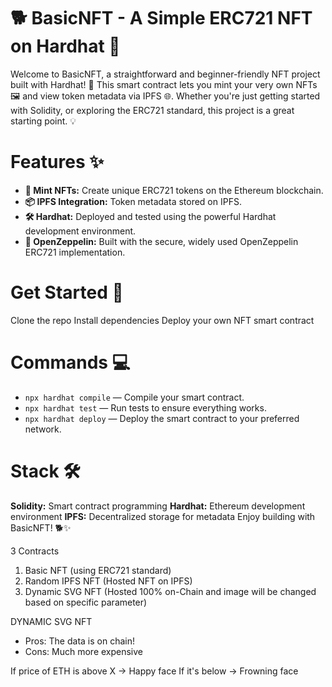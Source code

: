 # 🐕 BasicNFT - A Simple ERC721 NFT on Hardhat 🎉
Welcome to BasicNFT, a straightforward and beginner-friendly NFT project built with Hardhat! 🚀 This smart contract lets you mint your very own NFTs 🖼️ and view token metadata via IPFS 🌐. Whether you're just getting started with Solidity, or exploring the ERC721 standard, this project is a great starting point. 💡

# Features ✨
- **🎨 Mint NFTs:** Create unique ERC721 tokens on the Ethereum blockchain.
- **📦 IPFS Integration:** Token metadata stored on IPFS.
- **🛠️ Hardhat:** Deployed and tested using the powerful Hardhat development environment.
- **🔗 OpenZeppelin:** Built with the secure, widely used OpenZeppelin ERC721 implementation.
# Get Started 🚀
Clone the repo
Install dependencies
Deploy your own NFT smart contract
# Commands 💻
- ```npx hardhat compile``` — Compile your smart contract.
- ```npx hardhat test``` — Run tests to ensure everything works.
- ```npx hardhat deploy``` — Deploy the smart contract to your preferred network.
# Stack 🛠️
**Solidity:** Smart contract programming
**Hardhat:** Ethereum development environment
**IPFS:** Decentralized storage for metadata
Enjoy building with BasicNFT! 🐕✨

3 Contracts

1. Basic NFT (using ERC721 standard)
2. Random IPFS NFT (Hosted NFT on IPFS)
3. Dynamic SVG NFT (Hosted 100% on-Chain and image will be changed based on specific parameter)

DYNAMIC SVG NFT
- Pros: The data is on chain!
- Cons: Much more expensive

If price of ETH is above X -> Happy face
If it's below -> Frowning face